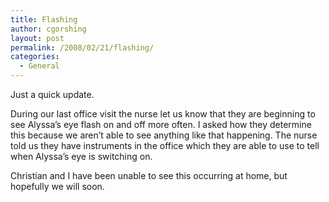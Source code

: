 ```yaml
---
title: Flashing
author: cgorshing
layout: post
permalink: /2008/02/21/flashing/
categories:
  - General
---
```

Just a quick update.

During our last office visit the nurse let us know that they are beginning to see Alyssa&#8217;s eye flash on and off more often. I asked how they determine this because we aren&#8217;t able to see anything like that happening. The nurse told us they have instruments in the office which they are able to use to tell when Alyssa&#8217;s eye is switching on.

Christian and I have been unable to see this occurring at home, but hopefully we will soon.

